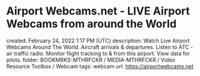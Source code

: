 # Airport Webcams.net - LIVE Airport Webcams from around the World

created: February 24, 2022 1:17 PM (UTC)
description: Watch Live Airport Webcams Around The World. Aircraft arrivals & departures. Listen to ATC - air traffic radio. Monitor flight tracking to & from this airport. View data for pilots.
folder: BOOKMRKS-MTHRFCKR / MEDIA-MTHRFCKR / Video Resource Toolbox / Webcam
tags: webcam
url: https://airportwebcams.net